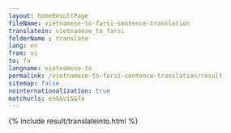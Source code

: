 ```yaml
---
layout: homeResultPage
fileName: vietnamese-to-farsi-sentence-translation
translatein: vietnamese_to_farsi
folderName : translate
lang: en
from: vi
to: fa
langname: vietnamese-to
permalink: /vietnamese-to-farsi-sentence-translation/result
sitemap: false
nointernationalization: true
matchurls: en&&vi&&fa
---
```

{% include result/translateinto.html %}

<script src="/js/result/translation.js" data-foldername="{{page.folderName}}" data-lang="{{page.lang}}"></script>
